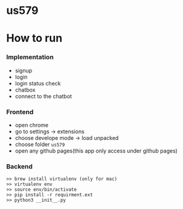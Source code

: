 # us579

# How to run

### Implementation

* signup
* login
* login status check 
* chatbox
* connect to the chatbot


### Frontend

*  open chrome 
*  go to settings -> extensions
*  choose develope mode -> load unpacked 
*  choose folder `us579`
*  open any github pages(this app only access under github pages)


### Backend

```
>> brew install virtualenv (only for mac)
>> virtualenv env
>> source env/bin/activate
>> pip install -r requirment.ext
>> python3 __init__.py
```
